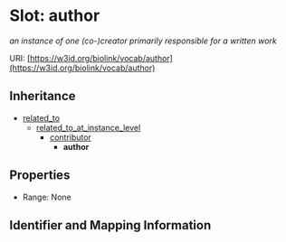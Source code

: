 # Slot: author
_an instance of one (co-)creator primarily responsible for a written work_


URI: [https://w3id.org/biolink/vocab/author](https://w3id.org/biolink/vocab/author)




## Inheritance

* [related_to](related_to.md)
    * [related_to_at_instance_level](related_to_at_instance_level.md)
        * [contributor](contributor.md)
            * **author**



## Properties

 * Range: None



## Identifier and Mapping Information





